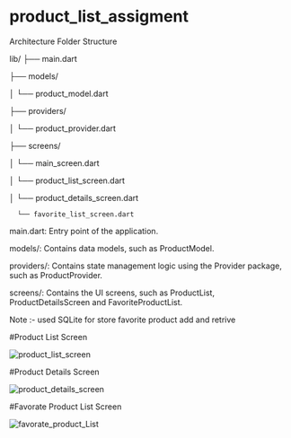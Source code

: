 # product_list_assigment
Architecture
Folder Structure

lib/
├── main.dart

├── models/

│   └── product_model.dart

├── providers/

│   └── product_provider.dart

├── screens/

│   └── main_screen.dart

│   └── product_list_screen.dart

│   └── product_details_screen.dart

      └── favorite_list_screen.dart
    

main.dart: Entry point of the application.

models/: Contains data models, such as ProductModel.

providers/: Contains state management logic using the Provider package, such as ProductProvider.

screens/: Contains the UI screens, such as ProductList, ProductDetailsScreen and FavoriteProductList.


Note :- used SQLite for store favorite product  add and retrive


#Product List Screen

![product_list_screen](https://github.com/user-attachments/assets/dce6f6c4-1698-478b-9c37-fd1f5ec3701c)


#Product Details Screen

![product_details_screen](https://github.com/user-attachments/assets/27ac676c-fbe0-484d-b154-981ab53ba7fb)


#Favorate Product List Screen

![favorate_product_List](https://github.com/user-attachments/assets/68d1c223-093f-4f55-a46d-e9b5a03780d4)
